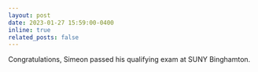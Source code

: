 ```yaml
---
layout: post
date: 2023-01-27 15:59:00-0400
inline: true
related_posts: false
---
```


Congratulations, Simeon passed his qualifying exam at SUNY Binghamton.
